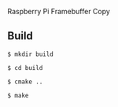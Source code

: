 Raspberry Pi Framebuffer Copy

Build
-----

    $ mkdir build
    
    $ cd build
    
    $ cmake ..
    
    $ make 
